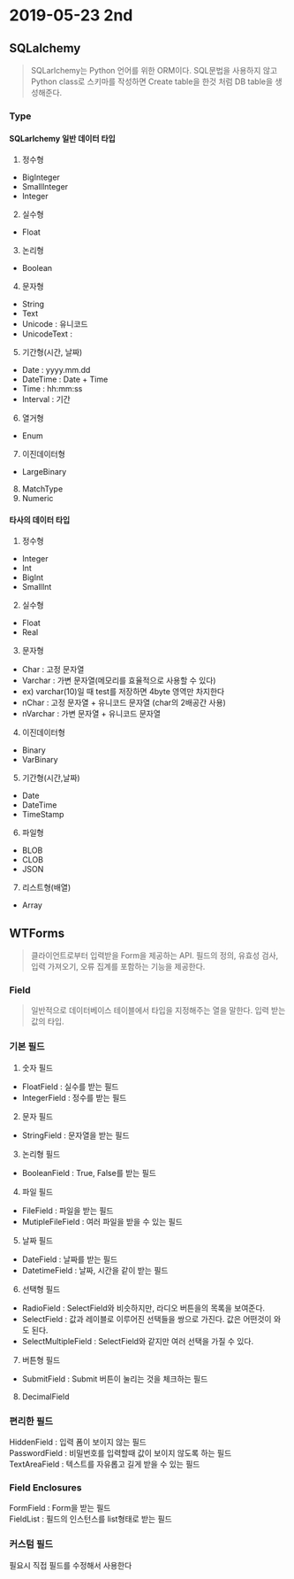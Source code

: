 # 2019-05-23 2nd

## SQLalchemy

> SQLarlchemy는 Python 언어를 위한 ORM이다. 
> SQL문법을 사용하지 않고 Python class로 스키마를 작성하면 Create table을 한것 처럼 DB table을 생성해준다. 


### Type 

#### SQLarlchemy 일반 데이터 타입 

1. 정수형 
- BigInteger 
- SmallInteger 
- Integer  
2. 실수형 
- Float 
3. 논리형 
- Boolean
4. 문자형 
- String
- Text 
- Unicode : 유니코드
- UnicodeText : 
5. 기간형(시간, 날짜)
- Date  : yyyy.mm.dd
- DateTime : Date + Time
- Time : hh:mm:ss
- Interval : 기간
6. 열거형 
- Enum 
7. 이진데이터형
- LargeBinary
8. MatchType
9. Numeric 

#### 타사의 데이터 타입 

1. 정수형 
- Integer
- Int
- BigInt
- SmallInt
2. 실수형
- Float
- Real 
3. 문자형 
- Char : 고정 문자열
- Varchar : 가변 문자열(메모리를 효율적으로 사용할 수 있다) 
- ex) varchar(10)일 때 test를 저장하면 4byte 영역만 차지한다
- nChar : 고정 문자열 + 유니코드 문자열 (char의 2배공간 사용)
- nVarchar : 가변 문자열 + 유니코드 문자열
4. 이진데이터형
- Binary
- VarBinary
5. 기간형(시간,날짜)
- Date
- DateTime
- TimeStamp
6. 파일형 
- BLOB
- CLOB
- JSON
7. 리스트형(배열)
- Array


## WTForms

> 클라이언트로부터 입력받을 Form을 제공하는 API. 
> 필드의 정의, 유효성 검사, 입력 가져오기, 오류 집계를 포함하는 기능을 제공한다.

### Field

> 일반적으로 데이터베이스 테이블에서 타입을 지정해주는 열을 말한다.
> 입력 받는 값의 타입.


### 기본 필드 

1. 숫자 필드
- FloatField : 실수를 받는 필드
- IntegerField : 정수를 받는 필드

2. 문자 필드
- StringField : 문자열을 받는 필드

3. 논리형 필드
- BooleanField : True, False를 받는 필드

4. 파일 필드
- FileField : 파일을 받는 필드
- MutipleFileField : 여러 파일을 받을 수 있는 필드

5. 날짜 필드
- DateField : 날짜를 받는 필드
- DatetimeField : 날짜, 시간을 같이 받는 필드

6. 선택형 필드
- RadioField : SelectField와 비슷하지만, 라디오 버튼을의 목록을 보여준다.
- SelectField : 값과 레이블로 이루어진 선택들을 쌍으로 가진다. 값은 어떤것이 와도 된다.
- SelectMultipleField : SelectField와 같지만 여러 선택을 가질 수 있다.

7. 버튼형 필드 
- SubmitField : Submit 버튼이 눌리는 것을 체크하는 필드

8. DecimalField 


### 편리한 필드
HiddenField : 입력 폼이 보이지 않는 필드 <br>
PasswordField : 비밀번호를 입력할때 값이 보이지 않도록 하는 필드 <br>
TextAreaField : 텍스트를 자유롭고 길게 받을 수 있는 필드 <br>

### Field Enclosures
FormField : Form을 받는 필드 <br>
FieldList : 필드의 인스턴스를 list형태로 받는 필드 <br>

### 커스텀 필드
필요시 직접 필드를 수정해서 사용한다 
